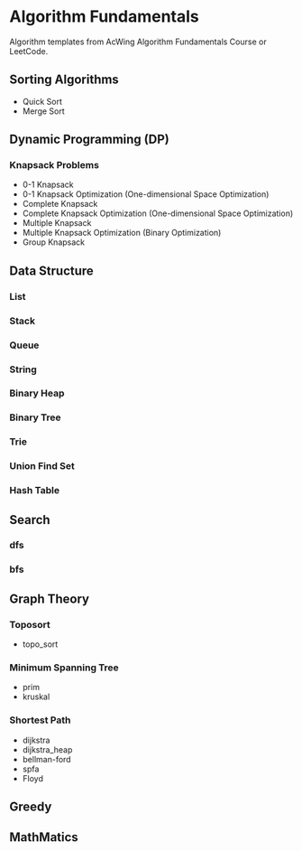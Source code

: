 # Algorithm Fundamentals

Algorithm templates from AcWing Algorithm Fundamentals Course or LeetCode.

## Sorting Algorithms
- Quick Sort
- Merge Sort

## Dynamic Programming (DP)

### Knapsack Problems
- 0-1 Knapsack
- 0-1 Knapsack Optimization (One-dimensional Space Optimization)
- Complete Knapsack
- Complete Knapsack Optimization (One-dimensional Space Optimization)
- Multiple Knapsack
- Multiple Knapsack Optimization (Binary Optimization)
- Group Knapsack

## Data Structure

### List
### Stack
### Queue
### String
### Binary Heap
### Binary Tree
### Trie
### Union Find Set
### Hash Table

## Search

### dfs
### bfs

## Graph Theory

### Toposort
- topo_sort
  
### Minimum Spanning Tree
- prim
- kruskal
  
### Shortest Path
- dijkstra
- dijkstra_heap
- bellman-ford
- spfa
- Floyd

## Greedy

## MathMatics
